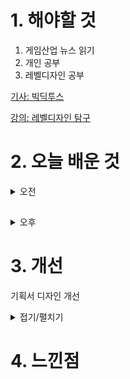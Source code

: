 
# 1. 해야할 것

1. 게임산업 뉴스 읽기 
2. 개인 공부  
3. 레벨디자인 공부

[기사: 빅딕투스](https://www.gameinsight.co.kr/news/articleView.html?idxno=32003)

[강의: 레벨디자인 탐구](https://dev.epicgames.com/community/learning/courses/MKM/unreal-engine-8dab21/YjM7/unreal-engine-6c2f83)

# 2. 오늘 배운 것

<details>
<summary>오전</summary>

## 레벨 디자인 기획서 개선

![image](https://github.com/JM94Ent/TIL-WIL/assets/143363550/4413687c-8c9d-47b0-a65b-ba324fc5ad09)

</details>

##

<details>
<summary>오후</summary>

## 레벨 디자인 레벨 툴 제작

1. 지오메트리 박스를 이용한 프록시 제작

![image](https://github.com/JM94Ent/TIL-WIL/assets/143363550/833986b0-81da-4dce-b1e8-c3f6eeba1a2e)

****
2. 선택된 액터만 표시

![image](https://github.com/JM94Ent/TIL-WIL/assets/143363550/57b40662-7d1b-4631-82a7-21cfc76fd112)

![image](https://github.com/JM94Ent/TIL-WIL/assets/143363550/789db04b-445a-4f7c-aeef-8aac0399201f)

****
3. 레벨 에지 표시

![image](https://github.com/JM94Ent/TIL-WIL/assets/143363550/1735abc9-a685-4651-9b9f-ed63d1a45786)


![image](https://github.com/JM94Ent/TIL-WIL/assets/143363550/1cb293a0-f8f0-4eff-9aad-ed2d348536d3)

****
</details>




# 3. 개선

기획서 디자인 개선

<details>
<summary>접기/펼치기</summary>

![image](https://github.com/JM94Ent/TIL-WIL/assets/143363550/4413687c-8c9d-47b0-a65b-ba324fc5ad09)

![image](https://github.com/JM94Ent/TIL-WIL/assets/143363550/b576e6d1-c0e8-4dfb-adca-69c12fac5fa6)

</details>



# 4. 느낀점


